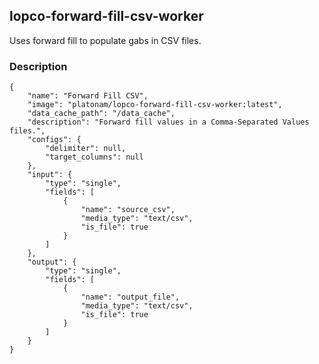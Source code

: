 ## lopco-forward-fill-csv-worker

Uses forward fill to populate gabs in CSV files.

### Description

    {
        "name": "Forward Fill CSV",
        "image": "platonam/lopco-forward-fill-csv-worker:latest",
        "data_cache_path": "/data_cache",
        "description": "Forward fill values in a Comma-Separated Values files.",
        "configs": {
            "delimiter": null,
            "target_columns": null
        },
        "input": {
            "type": "single",
            "fields": [
                {
                    "name": "source_csv",
                    "media_type": "text/csv",
                    "is_file": true
                }
            ]
        },
        "output": {
            "type": "single",
            "fields": [
                {
                    "name": "output_file",
                    "media_type": "text/csv",
                    "is_file": true
                }
            ]
        }
    }

